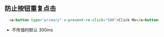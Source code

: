## 防止按钮重复点击

```html
  <a-button type="primary" v-prevent-re-click="500">Click Me</a-button>
```

- 不传值时默认 300ms
